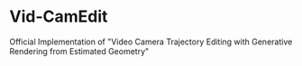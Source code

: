 # Vid-CamEdit
Official Implementation of "Video Camera Trajectory Editing with Generative Rendering from Estimated Geometry"

